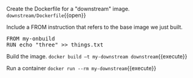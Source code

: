 Create the Dockerfile for a "downstream" image.
`downstream/Dockerfile`{{open}}

Include a FROM instruction that refers to the base image we just built.
<pre class="file" data-filename="downstream/Dockerfile" data-target="replace">
FROM my-onbuild
RUN echo "three" >> things.txt
</pre>


Build the image.
`docker build —t my-downstream downstream`{{execute}}


Run a container
`docker run --rm my-downstream`{{execute}}